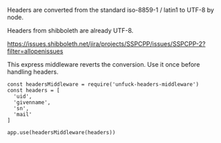 Headers are converted from the standard iso-8859-1 / latin1 to UTF-8 by node.

Headers from shibboleth are already UTF-8.

https://issues.shibboleth.net/jira/projects/SSPCPP/issues/SSPCPP-2?filter=allopenissues

This express middleware reverts the conversion. Use it once before handling headers.

```js
const headersMiddleware = require('unfuck-headers-middleware')
const headers = [
  'uid',
  'givenname',
  'sn',
  'mail'
]

app.use(headersMiddleware(headers))
```
